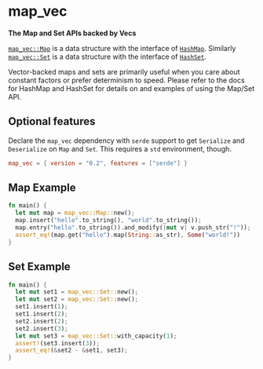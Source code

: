 # map_vec

**The Map and Set APIs backed by Vecs**

[`map_vec::Map`](https://docs.rs/map_vec/0.2.0/map_vec/struct.Map.html) is a data structure with the interface of [`HashMap`](https://doc.rust-lang.org/std/collections/hash_map/struct.HashMap.html).
Similarly [`map_vec::Set`](https://docs.rs/map_vec/0.2.0/map_vec/struct.Map.html) is a data structure with the interface of [`HashSet`](https://doc.rust-lang.org/std/collections/hash_set/struct.HashSet.html).

Vector-backed maps and sets are primarily useful when you care about constant factors or prefer determinism to speed.
Please refer to the docs for HashMap and HashSet for details on and examples of using the Map/Set API.

## Optional features

Declare the `map_vec` dependency with `serde` support to get `Serialize` and `Deserialize` on `Map` and `Set`.
This requires a `std` environment, though.

```toml
map_vec = { version = "0.2", features = ["serde"] }
```

## Map Example

```rust
fn main() {
  let mut map = map_vec::Map::new();
  map.insert("hello".to_string(), "world".to_string());
  map.entry("hello".to_string()).and_modify(|mut v| v.push_str("!"));
  assert_eq!(map.get("hello").map(String::as_str), Some("world!"))
}
```

## Set Example

```rust
fn main() {
  let mut set1 = map_vec::Set::new();
  let mut set2 = map_vec::Set::new();
  set1.insert(1);
  set1.insert(2);
  set2.insert(2);
  set2.insert(3);
  let mut set3 = map_vec::Set::with_capacity(1);
  assert!(set3.insert(3));
  assert_eq!(&set2 - &set1, set3);
}
```
